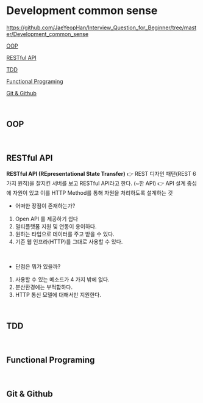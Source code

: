 # Development common sense

  https://github.com/JaeYeopHan/Interview_Question_for_Beginner/tree/master/Development_common_sense

  [OOP](https://github.com/HyopangWorld/Study/blob/master/Notes/Development_common_sense.md#oop)

  [RESTful API](https://github.com/HyopangWorld/Study/blob/master/Notes/Development_common_sense.md#restful-apiI)
  
  [TDD](https://github.com/HyopangWorld/Study/blob/master/Notes/Development_common_sense.md#tdd)

  [Functional Programing](https://github.com/HyopangWorld/Study/blob/master/Notes/Development_common_sense.md#functional-programing)

  [Git & Github](https://github.com/HyopangWorld/Study/blob/master/Notes/Development_common_sense.md#git-&-github)

<br>

## OOP

<br>

## RESTful API

**RESTful API (REpresentational State Transfer)**
👉 REST 디자인 패턴(REST 6가지 원칙)을 잘지킨 서버를 보고 RESTful API라고 한다. (~한 API)
👉 API 설계 중심에 자원이 있고 이를 HTTP Method를 통해 자원을 처리하도록 설계하는 것

- 어떠한 장점이 존재하는가?
1. Open API 를 제공하기 쉽다
2. 멀티플랫폼 지원 및 연동이 용이하다.
3. 원하는 타입으로 데이터를 주고 받을 수 있다.
4. 기존 웹 인프라(HTTP)를 그대로 사용할 수 있다.
<br>

- 단점은 뭐가 있을까?
1. 사용할 수 있는 메소드가 4 가지 밖에 없다.
2. 분산환경에는 부적합하다.
3. HTTP 통신 모델에 대해서만 지원한다.

<br>

##  TDD

<br>

##  Functional Programing

<br>

##  Git & Github

<br>
